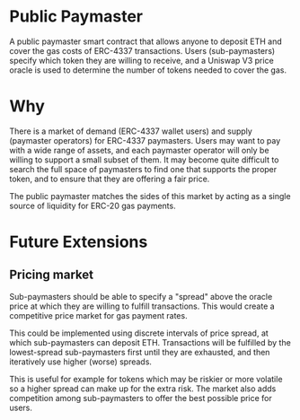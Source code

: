 # Public Paymaster

A public paymaster smart contract that allows anyone to deposit ETH and cover the gas costs of ERC-4337 transactions. Users (sub-paymasters) specify which token they are willing to receive, and a Uniswap V3 price oracle is used to determine the number of tokens needed to cover the gas.

# Why
There is a market of demand (ERC-4337 wallet users) and supply (paymaster operators) for ERC-4337 paymasters. Users may want to pay with a wide range of assets, and each paymaster operator will only be willing to support a small subset of them. It may become quite difficult to search the full space of paymasters to find one that supports the proper token, and to ensure that they are offering a fair price.

The public paymaster matches the sides of this market by acting as a single source of liquidity for ERC-20 gas payments.

# Future Extensions

## Pricing market
Sub-paymasters should be able to specify a "spread" above the oracle price at which they are willing to fulfill transactions. This would create a competitive price market for gas payment rates.

This could be implemented using discrete intervals of price spread, at which sub-paymasters can deposit ETH. Transactions will be fulfilled by the lowest-spread sub-paymasters first until they are exhausted, and then iteratively use higher (worse) spreads.

This is useful for example for tokens which may be riskier or more volatile so a higher spread can make up for the extra risk. The market also adds competition among sub-paymasters to offer the best possible price for users.
